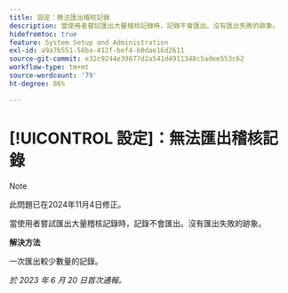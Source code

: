 ```yaml
---
title: 設定：無法匯出稽核記錄
description: 當使用者嘗試匯出大量稽核記錄時，記錄不會匯出。沒有匯出失敗的跡象。
hidefromtoc: true
feature: System Setup and Administration
exl-id: a9a7b551-58ba-412f-bef4-b0dae16d2611
source-git-commit: e32c9244e39877d2a541d4911348c5adee553c62
workflow-type: tm+mt
source-wordcount: '79'
ht-degree: 86%

---
```


# [!UICONTROL 設定]：無法匯出稽核記錄

>[!NOTE]
>
>此問題已在2024年11月4日修正。

當使用者嘗試匯出大量稽核記錄時，記錄不會匯出。沒有匯出失敗的跡象。

**解決方法**

一次匯出較少數量的記錄。

_於 2023 年 6 月 20 日首次通報。_

